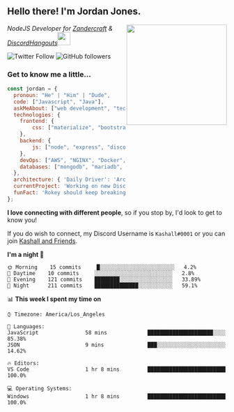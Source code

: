 <h2> Hello there! I'm Jordan Jones.</h2>
<img align="right" src="https://jordanjones.org/hello%20there.gif" width="230">
<p><em>NodeJS Developer for <a href="https://github.com/Zandercraft">Zandercraft</a> & <a href="https://github.com/DiscordHangouts">DiscordHangouts</a><img src="https://media.giphy.com/media/WUlplcMpOCEmTGBtBW/giphy.gif" width="30"></em></p>

![Twitter Follow](https://img.shields.io/twitter/follow/kashalls?label=Follow)
![GitHub followers](https://img.shields.io/github/followers/kashalls?label=Follow&style=social)

### Get to know me a little...

```javascript
const jordan = {
  pronoun: "He" | "Him" | "Dude",
  code: ["Javascript", "Java"],
  askMeAbout: ["web development", "technology", "server racks", "databases"],
  technologies: {
    frontend: {
        css: ["materialize", "bootstrap"]
    },
    backend: {
        js: ["node", "express", "discord.js", "eslint"],
    },
    devOps: ["AWS", "NGINX", "Docker", "KVM"],
    databases: ["mongodb", "mariadb", "redis", "rethinkdb"]
  },
  architecture: { 'Daily Driver': 'Arch Linux', 'Server Applications': 'Ubuntu Focal' },
  currentProject: 'Working on new Discord Bot :)',
  funFact: 'Rokey should keep breaking things, he just needs to learn how to fix them.'
};
```

<b>I love connecting with different people</b>, so if you stop by, I'd look to get to know you!

If you do wish to connect, my Discord Username is `Kashall#0001` or you can join <a href="https://discord.gg/Xv7WKN">Kashall and Friends</a>.

<!--START_SECTION:waka-->
**I'm a night 🦉** 

```text
🌞 Morning    15 commits     █░░░░░░░░░░░░░░░░░░░░░░░░   4.2% 
🌆 Daytime    10 commits     ░░░░░░░░░░░░░░░░░░░░░░░░░   2.8% 
🌃 Evening    121 commits    ████████░░░░░░░░░░░░░░░░░   33.89% 
🌙 Night      211 commits    ██████████████░░░░░░░░░░░   59.1%

```


📊 **This week I spent my time on** 

```text
⌚︎ Timezone: America/Los_Angeles

💬 Languages: 
JavaScript               58 mins             █████████████████████░░░░   85.38% 
JSON                     9 mins              ███░░░░░░░░░░░░░░░░░░░░░░   14.62%

🔥 Editors: 
VS Code                  1 hr 8 mins         █████████████████████████   100.0%

💻 Operating Systems: 
Windows                  1 hr 8 mins         █████████████████████████   100.0%

```


<!--END_SECTION:waka-->

